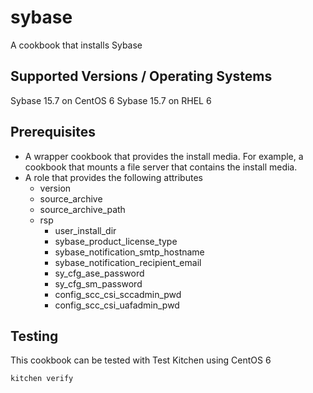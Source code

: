 # sybase

A cookbook that installs Sybase

## Supported Versions / Operating Systems

Sybase 15.7 on CentOS 6
Sybase 15.7 on RHEL 6

## Prerequisites

- A wrapper cookbook that provides the install media. For example, a cookbook that mounts a file server that contains the install media.
- A role that provides the following attributes
  - version
  - source_archive
  - source_archive_path
  - rsp
    - user_install_dir
    - sybase_product_license_type
    - sybase_notification_smtp_hostname
    - sybase_notification_recipient_email
    - sy_cfg_ase_password
    - sy_cfg_sm_password
    - config_scc_csi_sccadmin_pwd
    - config_scc_csi_uafadmin_pwd

## Testing

This cookbook can be tested with Test Kitchen using CentOS 6
```
kitchen verify
```

